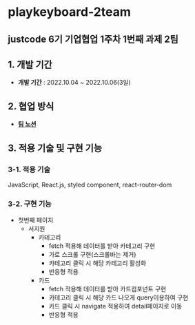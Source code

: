 # playkeyboard-2team

## justcode 6기 기업협업 1주차 1번째 과제 2팀

## 1. 개발 기간

- __개발 기간__  : 2022.10.04 ~ 2022.10.06(3일)

## 2. 협업 방식

- __[팀 노션](https://www.notion.so/wecode/Team7-JGUD-895618b19f4941dabc8961ff0e1b16cf)__

## 3. 적용 기술 및 구현 기능

### 3-1. 적용 기술 

JavaScript, React.js, styled component, react-router-dom

### 3-2. 구현 기능

- 첫번째 페이지
  - 서지원
    - 카테고리 
      - fetch 적용해 데이터를 받아 카테고리 구현
      - 가로 스크롤 구현(스크롤바는 제거)
      - 카테고리 클릭 시 해당 카테고리 활성화
      - 반응형 적용
    - 카드
      - fetch 적용해 데이터를 받아 카드컴포넌트 구현
      - 카테고리 클릭 시 해당 카드 나오게 query이용하여 구현 
      - 카드 클릭 시 navigate 적용하여 detail페이지로 이동
      - 반응형 적용
 

